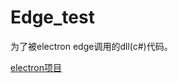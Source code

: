 # Edge_test
为了被electron edge调用的dll(c#)代码。

[electron项目](https://github.com/gaohuijue/electron-edge-test)
